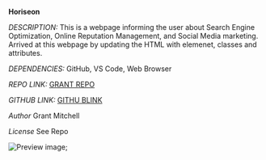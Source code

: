 **Horiseon** 

*DESCRIPTION:* 
This is a webpage informing the user about Search Engine Optimization, Online Reputation Management, and Social Media marketing. Arrived at this webpage by updating the HTML with elemenet, classes and attributes.

*DEPENDENCIES:*
GitHub, VS Code, Web Browser

*REPO LINK:*
[GRANT REPO](http://github.com/GrantMitchell24/semantic-html)

*GITHUB LINK:*
[GITHU BLINK](http://GrantMitchell24.github.io/semantic-html)

*Author*
Grant Mitchell

*License*
See Repo

![Preview image](https://github.com/grantmitchell24/semantic-html/blob/main/assets/images/semantic-html.webpage.png?raw=true);

